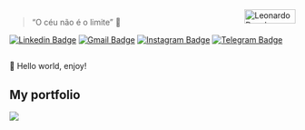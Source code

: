 <a href="https://leodev7.github.io/portfolio/">
    <img src="https://leodev7.github.io/portfolio/img/leo-logo.png" alt="Leonardo Developer Logo" align="right" title="Logo" width="90" height="25" />
</a>

> “O céu não é o limite” 🚀

[![Linkedin Badge](https://img.shields.io/badge/-LinkedIn-blue?style=flat-square&logo=Linkedin&logoColor=white&link=https://www.linkedin.com/in/leonardodev7/)](https://www.linkedin.com/in/leonardodev7/)
[![Gmail Badge](https://img.shields.io/badge/-Gmail-c14438?style=flat-square&logo=Gmail&logoColor=white&link=mailto:leop.contato@gmail.com)](mailto:leop.contato@gmail.com)
[![Instagram Badge](https://img.shields.io/badge/-Instagram-orange?style=flat-square&labelColor=orange&logo=instagram&logoColor=white&link=https://instagram.com/leonardodev7)](https://instagram.com/leonardodev7)
[![Telegram Badge](https://img.shields.io/badge/-Telegram-blue?style=flat-square&labelColor=blue&logo=telegram&logoColor=white&link=https://t.me/Leop7)](https://t.me/Leop7)

##

👋 Hello world, enjoy!

## My portfolio

<a href="https://leodev7.github.io/portfolio/">
  <img src="https://leodev7.github.io/portfolio/img/2.png">
</a>
